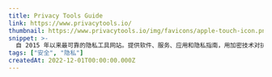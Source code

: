 ```yaml
---
title: Privacy Tools Guide
link: https://www.privacytools.io/
thumbnail: https://www.privacytools.io/img/favicons/apple-touch-icon.png
snippet: >-
  自 2015 年以来最可靠的隐私工具网站。提供软件、服务、应用和隐私指南，用加密技术对抗监控，提升网络隐私。
tags: ["安全", "隐私"]
createdAt: 2022-12-01T00:00:00.000Z
---
```

